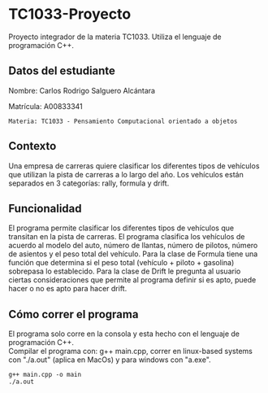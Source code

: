 # TC1033-Proyecto
Proyecto integrador de la materia TC1033. Utiliza el lenguaje de programación C++.

## Datos del estudiante
Nombre: Carlos Rodrigo Salguero Alcántara
  
  Matrícula: A00833341
  
    Materia: TC1033 - Pensamiento Computacional orientado a objetos

## Contexto
Una empresa de carreras quiere clasificar los diferentes tipos de vehículos que utilizan la pista de carreras a lo largo del año. Los vehículos están separados en 3 categorías: rally, formula y drift. 

## Funcionalidad
El programa permite clasificar los diferentes tipos de vehículos que transitan en la pista de carreras. El programa clasifica los vehículos de acuerdo al modelo del auto, número de llantas, número de pilotos, número de asientos y el peso total del vehículo. Para la clase de Formula tiene una función que determina si el peso total (vehículo + piloto + gasolina) sobrepasa lo establecido. Para la clase de Drift le pregunta al usuario ciertas consideraciones que permite al programa definir si es apto, puede hacer o no es apto para hacer drift.

## Cómo correr el programa
El programa solo corre en la consola y esta hecho con el lenguaje de programación C++.   
  Compilar el programa con: g++ main.cpp, correr en linux-based systems con "./a.out" (aplica en MacOs) y para windows con "a.exe". 
``` 
g++ main.cpp -o main
./a.out
```
